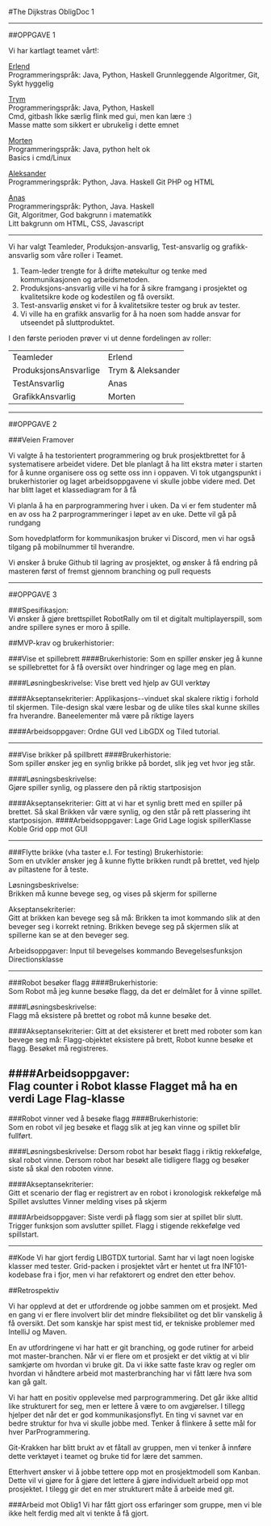 #The Dijkstras ObligDoc 1

---
##OPPGAVE 1


Vi har kartlagt teamet vårt!:

[Erlend](https://github.com/HaugPixel)  
Programmeringspråk: Java, Python, Haskell
Grunnleggende Algoritmer, Git, Sykt hyggelig  

[Trym](https://github.com/Tryrn)  
Programmeringspråk: Java, Python, Haskell  
Cmd, gitbash
Ikke særlig flink med gui, men kan lære :)  
Masse matte som sikkert er ubrukelig i dette emnet  

[Morten]()  
Programmeringspråk: Java, python helt ok  
Basics i cmd/Linux  

[Aleksander](https://github.com/AleksanderGlowacki)  
Programmeringspråk: Python, Java. Haskell
Git PHP og HTML  

[Anas](https://github.com/anasalmelhem)  
Programmeringspråk: Python, Java. Haskell  
Git, Algoritmer, God bakgrunn i matematikk  
Litt bakgrunn om HTML, CSS, Javascript

---

Vi har valgt Teamleder, Produksjon-ansvarlig, Test-ansvarlig og grafikk-ansvarlig som våre roller i Teamet.

1. Team-leder trengte for å drifte møtekultur og tenke med kommunikasjonen og arbeidsmetoden. 
2. Produksjons-ansvarlig ville vi ha for å sikre framgang i prosjektet og kvalitetsikre kode og kodestilen og få oversikt.
3. Test-ansvarlig ønsket vi for å kvalitetsikre tester og bruk av tester. 
4. Vi ville ha en grafikk ansvarlig
for å ha noen som hadde ansvar for utseendet på sluttproduktet.  
   

I den første perioden prøver vi ut denne fordelingen av roller:  

| | |
| --- | --- |
| Teamleder | Erlend |
| ProduksjonsAnsvarlige | Trym & Aleksander |
| TestAnsvarlig | Anas
| GrafikkAnsvarlig | Morten  


---

##OPPGAVE 2

###Veien Framover

Vi valgte å ha testorientert programmering og bruk prosjektbrettet for å systematisere
arbeidet videre. Det ble planlagt å ha litt ekstra møter i starten for å kunne organisere 
oss og sette oss inn i oppaven. Vi tok utgangspunkt i brukerhistorier og laget arbeidsoppgavene
vi skulle jobbe videre med. Det har blitt laget et klassediagram for å få

Vi planla å ha en parprogrammering hver i uken. Da vi er fem studenter må en av oss ha 2 parprogrammeringer 
i løpet av en uke. Dette vil gå på rundgang


Som hovedplatform for kommunikasjon bruker vi Discord, men vi har også tilgang på mobilnummer til hverandre.

Vi ønsker å bruke Github til lagring av prosjektet, og ønsker å få endring på masteren først of fremst gjennom branching og pull requests 


---

##OPPGAVE 3

###Spesifikasjon:  
Vi ønsker å gjøre brettspillet RobotRally om til et digitalt multiplayerspill, som andre spillere synes er moro å spille.


##MVP-krav og brukerhistorier:

###Vise et spillebrett
####Brukerhistorie: 
Som en spiller ønsker jeg å kunne se spillebrettet for å få oversikt over hindringer og lage meg en plan.

####Løsningbeskrivelse:
Vise brett ved hjelp av GUI verktøy

####Akseptansekriterier:
Applikasjons--vinduet skal skalere riktig i forhold til skjermen.
Tile-design skal være lesbar og de ulike tiles skal kunne skilles fra hverandre.
Baneelementer må være på riktige layers

####Arbeidsoppgaver:
Ordne GUI ved LibGDX og Tiled tutorial.

---

###Vise brikker på spillbrett
####Brukerhistorie:  
Som spiller ønsker jeg en synlig brikke på bordet, slik jeg vet hvor jeg står.

####Løsningsbeskrivelse:  
Gjøre spiller synlig, og plassere den på riktig startposisjon

####Akseptansekriterier: 
Gitt at vi har et synlig brett med en spiller på brettet. Så skal Brikken vår være synlig, og den står på rett plassering iht startposisjon.
####Arbeidsoppgaver:
Lage Grid
Lage logisk spillerKlasse
Koble Grid opp mot GUI

---
###Flytte brikke (vha taster e.l. For testing)
Brukerhistorie:  
Som en utvikler ønsker jeg å kunne flytte brikken rundt på brettet, ved hjelp av piltastene for å teste.

Løsningsbeskrivelse:  
Brikken må kunne bevege seg, og vises på skjerm for spillerne

Akseptansekriterier:  
Gitt at brikken kan bevege seg så må:
Brikken ta imot kommando slik at den beveger seg i korrekt retning.
Brikken bevege seg på skjermen slik at spillerne kan se at den beveger seg.


Arbeidsoppgaver:
Input til bevegelses kommando
Bevegelsesfunksjon
Directionsklasse

---

###Robot besøker flagg 
####Brukerhistorie:  
Som Robot må jeg kunne besøke flagg, da det er delmålet for å vinne spillet.

####Løsningsbeskrivelse:  
Flagg må eksistere på brettet og robot må kunne besøke det.

####Akseptansekriterier: 
Gitt at det eksisterer et brett med roboter som kan bevege seg må:
Flagg-objektet eksistere på brett,
Robot kunne besøke et flagg.
Besøket må registreres. 

####Arbeidsoppgaver:  
Flag counter i Robot klasse
Flagget må ha en verdi
Lage Flag-klasse
---
###Robot vinner ved å besøke flagg
####Brukerhistorie:  
Som en robot vil jeg besøke et flagg slik at jeg kan vinne og spillet blir fullført.

####Løsningsbeskrivelse: 
Dersom robot har besøkt flagg i riktig rekkefølge, skal robot vinne.
Dersom robot har besøkt alle tidligere flagg og besøker siste så skal den roboten vinne.

####Akseptansekriterier:  
Gitt et scenario der flag er registrert av en robot i kronologisk rekkefølge må
Spillet avsluttes
Vinner melding vises på skjerm

####Arbeidsoppgaver:
Siste verdi på flagg som sier at spillet blir slutt.
Trigger funksjon som avslutter spillet.
Flagg i stigende rekkefølge ved spillstart.

---


##Kode
Vi har gjort ferdig LIBGTDX turtorial. Samt har vi lagt noen logiske klasser med tester. Grid-packen i prosjektet 
vårt er hentet ut fra INF101-kodebase fra i fjor, men vi har refaktorert og endret den etter behov.

##Retrospektiv

Vi har opplevd at det er utfordrende og jobbe sammen om et prosjekt. Med en gang vi er flere involvert blir det mindre
fleksibilitet og det blir vanskelig å få oversikt. Det som kanskje har spist mest tid, er tekniske problemer med 
IntelliJ og Maven. 

En av utfordringene vi har hatt er git branching, og gode rutiner for arbeid mot master-branchen. Når vi er flere om et 
prosjekt er det viktig at vi blir samkjørte om hvordan vi bruke git. Da vi ikke satte faste krav og regler om hvordan 
vi håndtere arbeid mot masterbranching har vi fått lære hva som kan gå galt.

Vi har hatt en positiv opplevelse med parprogrammering. Det går ikke alltid like strukturert for seg, men er lettere å
være to om avgjørelser. I tillegg hjelper det når det er god kommunikasjonsflyt. En ting vi savnet var en bedre struktur 
for hva vi skulle jobbe med. Tenker å flinkere å sette mål for hver ParProgrammering.

Git-Krakken har blitt brukt av et fåtall av gruppen, men vi tenker å innføre dette verktøyet i teamet og bruke tid for
lære det sammen.

Etterhvert ønsker vi å jobbe tettere opp mot en prosjektmodell som Kanban. Dette vil vi gjøre for å gjøre det lettere å
gjøre individuelt arbeid opp mot prosjektet. I tilegg gir det en mer strukturert måte å arbeide med git.


###Arbeid mot Oblig1
Vi har fått gjort oss erfaringer som gruppe, men vi ble ikke helt ferdig med alt vi tenkte å få gjort. 




